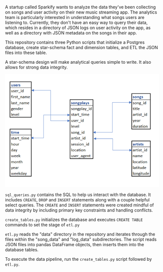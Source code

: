 A startup called Sparkify wants to analyze the data they've been collecting on songs and user activity on their new music streaming app. The analytics team is particularly interested in understanding what songs users are listening to. Currently, they don't have an easy way to query their data, which resides in a directory of JSON logs on user activity on the app, as well as a directory with JSON metadata on the songs in their app.

This repository contains three Python scripts that initialize a Postgres database, create star-schema fact and dimension tables, and ETL the JSON files into these table.

A star-schema design will make analytical queries simple to write. It also allows for strong data integrity.

![ER Diagram](star_er_diagram.PNG)

`sql_queries.py` contains the SQL to help us interact with the database. It includes `CREATE`, `DROP` and `INSERT` statements along with a couple helpful select queries. The `CREATE` and `INSERT` statements were created mindful of data integrity by including primary key constraints and handling conflicts.

`create_tables.py` initializes the database and executes `CREATE TABLE` commands to set the stage of `etl.py`

`etl.py` reads the "data" directory in the repository and iterates through the files within the "song_data" and "log_data" subdirectories. The script reads JSON files into pandas DataFrame objects, then inserts them into the database tables.

To execute the data pipeline, run the `create_tables.py` script followed by `etl.py`.


